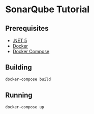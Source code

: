 # SonarQube Tutorial

## Prerequisites

- [.NET 5](https://dotnet.microsoft.com/download/dotnet/5.0)
- [Docker](https://docs.docker.com/get-docker/)
- [Docker Compose](https://docs.docker.com/compose/install/)

## Building

```bash
docker-compose build
```

## Running

```bash
docker-compose up
```
